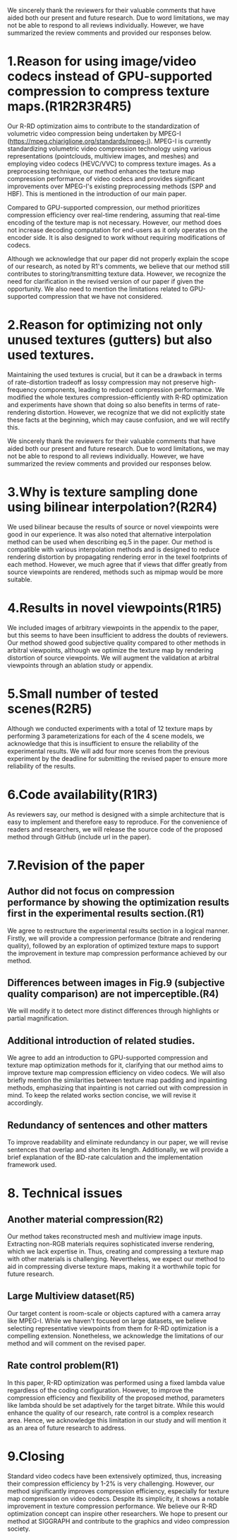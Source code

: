 We sincerely thank the reviewers for their valuable comments that have aided both our present and future research. Due to word limitations, we may not be able to respond to all reviews individually. However, we have summarized the review comments and provided our responses below.

# 1.Reason for using image/video codecs instead of GPU-supported compression to compress texture maps.(R1R2R3R4R5)
Our R-RD optimization aims to contribute to the standardization of volumetric video compression being undertaken by MPEG-I (https://mpeg.chiariglione.org/standards/mpeg-i). MPEG-I is currently standardizing volumetric video compression technology using various representations (pointclouds, multiview images, and meshes) and employing video codecs (HEVC/VVC) to compress texture images. As a preprocessing technique, our method enhances the texture map compression performance of video codecs and provides significant improvements over MPEG-I's existing preprocessing methods (SPP and HBF). This is mentioned in the introduction of our main paper.

Compared to GPU-supported compression, our method prioritizes compression efficiency over real-time rendering, assuming that real-time encoding of the texture map is not necessary. However, our method does not increase decoding computation for end-users as it only operates on the encoder side. It is also designed to work without requiring modifications of codecs.

Although we acknowledge that our paper did not properly explain the scope of our research, as noted by R1's comments, we believe that our method still contributes to storing/transmitting texture data. However, we recognize the need for clarification in the revised version of our paper if given the opportunity. We also need to mention the limitations related to GPU-supported compression that we have not considered.


# 2.Reason for optimizing not only unused textures (gutters) but also used textures.
Maintaining the used textures is crucial, but it can be a drawback in terms of rate-distortion tradeoff as lossy compression may not preserve high-frequency components, leading to reduced compression performance. We modified the whole textures compression-efficiently with R-RD optimization and experiments have shown that doing so also benefits in terms of rate-rendering distortion. However, we recognize that we did not explicitly state these facts at the beginning, which may cause confusion, and we will rectify this.

We sincerely thank the reviewers for their valuable comments that have aided both our present and future research. Due to word limitations, we may not be able to respond to all reviews individually. However, we have summarized the review comments and provided our responses below.

# 3.Why is texture sampling done using bilinear interpolation?(R2R4)
We used bilinear because the results of source or novel viewpoints were good in our experience. It was also noted that alternative interpolation method can be used when describing eq.5 in the paper. Our method is compatible with various interpolation methods and is designed to reduce rendering distortion by propagating rendering error in the texel footprints of each method. However, we much agree that if views that differ greatly from source viewpoints are rendered, methods such as mipmap would be more suitable.

# 4.Results in novel viewpoints(R1R5)
We included images of arbitrary viewpoints in the appendix to the paper, but this seems to have been insufficient to address the doubts of reviewers. Our method showed good subjective quality compared to other methods in arbitral viewpoints, although we optimize the texture map by rendering distortion of source viewpoints. We will augment the validation at arbitral viewpoints through an ablation study or appendix.

# 5.Small number of tested scenes(R2R5)
Although we conducted experiments with a total of 12 texture maps by performing 3 parameterizations for each of the 4 scene models, we acknowledge that this is insufficient to ensure the reliability of the experimental results. We will add four more scenes from the previous experiment by the deadline for submitting the revised paper to ensure more reliability of the results.

# 6.Code availability(R1R3)
As reviewers say, our method is designed with a simple architecture that is easy to implement and therefore easy to reproduce. For the convenience of readers and researchers, we will release the source code of the proposed method through GitHub (include url in the paper).

# 7.Revision of the paper
## Author did not focus on compression performance by showing the optimization results first in the experimental results section.(R1)
We agree to restructure the experimental results section in a logical manner. Firstly, we will provide a compression performance (bitrate and rendering quality), followed by an exploration of optimized texture maps to support the improvement in texture map compression performance achieved by our method.

## Differences between images in Fig.9 (subjective quality comparison) are not imperceptible.(R4)
We will modify it to detect more distinct differences through highlights or partial magnification.

## Additional introduction of related studies.
We agree to add an introduction to GPU-supported compression and texture map optimization methods for it, clarifying that our method aims to improve texture map compression efficiency on video codecs. We will also briefly mention the similarities between texture map padding and inpainting methods, emphasizing that inpainting is not carried out with compression in mind. To keep the related works section concise, we will revise it accordingly.

## Redundancy of sentences and other matters
To improve readability and eliminate redundancy in our paper, we will revise sentences that overlap and shorten its length. Additionally, we will provide a brief explanation of the BD-rate calculation and the implementation framework used.

# 8. Technical issues
## Another material compression(R2)
Our method takes reconstructed mesh and multiview image inputs. Extracting non-RGB materials requires sophisticated inverse rendering, which we lack expertise in. Thus, creating and compressing a texture map with other materials is challenging. Nevertheless, we expect our method to aid in compressing diverse texture maps, making it a worthwhile topic for future research.

## Large Multiview dataset(R5)
Our target content is room-scale or objects captured with a camera array like MPEG-I. While we haven't focused on large datasets, we believe selecting representative viewpoints from them for R-RD optimization is a compelling extension. Nonetheless, we acknowledge the limitations of our method and will comment on the revised paper.

## Rate control problem(R1)
In this paper, R-RD optimization was performed using a fixed lambda value regardless of the coding configuration. However, to improve the compression efficiency and flexibility of the proposed method, parameters like lambda should be set adaptively for the target bitrate. While this would enhance the quality of our research, rate control is a complex research area. Hence, we acknowledge this limitation in our study and will mention it as an area of future research to address.

# 9.Closing
Standard video codecs have been extensively optimized, thus, increasing their compression efficiency by 1-2% is very challenging. However, our method significantly improves compression efficiency, especially for texture map compression on video codecs. Despite its simplicity, it shows a notable improvement in texture compression performance. We believe our R-RD optimization concept can inspire other researchers. We hope to present our method at SIGGRAPH and contribute to the graphics and video compression society.

